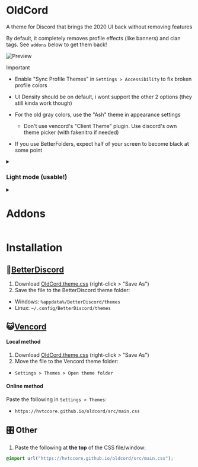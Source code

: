 # OldCord

A theme for Discord that brings the 2020 UI back without removing features

 By default, it completely removes profile effects (like banners) and clan tags. See `addons` below to get them back!

![Preview](https://raw.githubusercontent.com/hvtccore/oldcord/master/.github/preview.webp)

> [!IMPORTANT]  
> - Enable "Sync Profile Themes" in `Settings > Accessibility` to fix broken profile colors
> - UI Density should be on default, i wont support the other 2 options (they still kinda work though)
> - For the old gray colors, use the "Ash" theme in appearance settings
>   - Don't use vencord's "Client Theme" plugin. Use discord's own theme picker (with fakenitro if needed)
>  
> - If you use BetterFolders, expect half of your screen to become black at some point
<details> <summary><h3>Light mode (usable!)</h3></summary>

Light mode does NOT have 2020 colors and it's tailored to ME but i think nobody cares at all

<img src=https://raw.githubusercontent.com/hvtccore/oldcord/master/.github/previewLight.webp>
preview outdated

there's a `--oldcord-tint` variable to adjust the tint, value/number has to be in HSL hue

</details>



<details><summary><h1>Addons</h1></summary>

## By OldCord

These are usually included in oldcord.theme.css, so all you need to do is remove `/*` in the file for each addon you want to use

| Name                   | Preview                                                                                | CSS                                                                                |
| ---------------------- | ------------------------------------------------------------------------------------------ | ---------------------------------------------------------------------------------- |
| Show Profile Effects (the one you prob want) | ![Image](https://raw.githubusercontent.com/hvtccore/oldcord/master/.github/showeffects.webp)                                                         | `@import url("https://hvtccore.github.io/oldcord/src/components/showEffects.css");` |
| Show Clan Tags | im too lazy for an image                                                     | `@import url("https://hvtccore.github.io/oldcord/src/components/showTags.css");` |
| Old Plead Emoji        | ![Image](https://raw.githubusercontent.com/hvtccore/oldcord/master/.github/emojis.webp)     | `@import url("https://hvtccore.github.io/oldcord/src/components/oldEmojis.css");`   |
| Context Menu hover bg. | <img src=https://raw.githubusercontent.com/hvtccore/oldcord/master/.github/oldcontext.webp> | `@import url("https://hvtccore.github.io/oldcord/src/components/oldContext.css");`  |
| HeaderPresence | ![Image](https://github.com/user-attachments/assets/1a809f81-0d76-4146-ad25-941b4332bcbd)                                                           | https://betterdiscord.app/plugin/HeaderPresence |
| [Tanza3D & KingGamingYT's NoMosaic plugin (BetterDiscord)](https://github.com/KingGamingYT/discord-no-mosaic)                         | Restores the old image layout                               |

If you use custom/quickcss, paste the CSS at the very top!

## 3rd party

| Name                                                                                                                                  | Description                                                 |
| ------------------------------------------------------------------------------------------------------------------------------------- | ----------------------------------------------------------- |
| [Icon Revert](https://github.com/davart154/Icon-Revert-2023/blob/main/2023%20Icon%20Revert.theme.css)                                 | Reverts all icons to pre-2023. Can cause lag (see #37) |
| [Vencord's NoMosaic plugin](https://vencord.dev/plugins/NoMosaic)                                                                     | Restores the old image layout                               |
| [hide-nitro-upselling](https://github.com/D3SOX/complementary-discord-theme/blob/master/hide-nitro-upselling.betterdiscord.theme.css) | Hides nitro ads, could cause lag                            |

---

</details>

# Installation

## 🚮[BetterDiscord](https://betterdiscord.app/)

1. Download [OldCord.theme.css](https://raw.githubusercontent.com/hvtccore/oldcord/main/OldCord.theme.css) (right-click > "Save As")
2. Save the file to the BetterDiscord theme folder:

- Windows: `%appdata%/BetterDiscord/themes`
- Linux: `~/.config/BetterDiscord/themes`

## 😺[Vencord](https://github.com/Vendicated/Vencord)

#### Local method

1. Download [OldCord.theme.css](https://raw.githubusercontent.com/hvtccore/oldcord/main/OldCord.theme.css) (right-click > "Save As")
2. Move the file to the Vencord theme folder:

- `Settings > Themes > Open theme folder`

#### Online method

Paste the following in `Settings > Themes`:

- `https://hvtccore.github.io/oldcord/src/main.css`

## 🎛️ Other

1. Paste the following at **the top** of the CSS file/window:

```css
@import url("https://hvtccore.github.io/oldcord/src/main.css");
```


